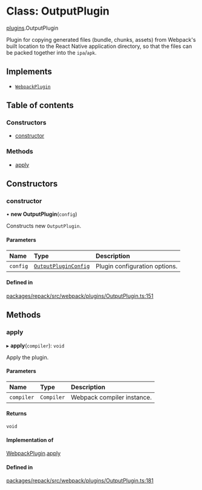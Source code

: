 # Class: OutputPlugin

[plugins](../modules/plugins.md).OutputPlugin

Plugin for copying generated files (bundle, chunks, assets) from Webpack's built location to the
React Native application directory, so that the files can be packed together into the `ipa`/`apk`.

## Implements

- [`WebpackPlugin`](../interfaces/WebpackPlugin.md)

## Table of contents

### Constructors

- [constructor](./plugins.OutputPlugin.md#constructor)

### Methods

- [apply](./plugins.OutputPlugin.md#apply)

## Constructors

### constructor

• **new OutputPlugin**(`config`)

Constructs new `OutputPlugin`.

#### Parameters

| Name | Type | Description |
| :------ | :------ | :------ |
| `config` | [`OutputPluginConfig`](../interfaces/plugins.OutputPluginConfig.md) | Plugin configuration options. |

#### Defined in

[packages/repack/src/webpack/plugins/OutputPlugin.ts:151](https://github.com/callstack/repack/blob/1d9a1bb/packages/repack/src/webpack/plugins/OutputPlugin.ts#L151)

## Methods

### apply

▸ **apply**(`compiler`): `void`

Apply the plugin.

#### Parameters

| Name | Type | Description |
| :------ | :------ | :------ |
| `compiler` | `Compiler` | Webpack compiler instance. |

#### Returns

`void`

#### Implementation of

[WebpackPlugin](../interfaces/WebpackPlugin.md).[apply](../interfaces/WebpackPlugin.md#apply)

#### Defined in

[packages/repack/src/webpack/plugins/OutputPlugin.ts:181](https://github.com/callstack/repack/blob/1d9a1bb/packages/repack/src/webpack/plugins/OutputPlugin.ts#L181)
